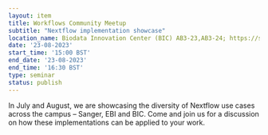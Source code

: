 ```yaml
---
layout: item
title: Workflows Community Meetup
subtitle: "Nextflow implementation showcase"
location_name: Biodata Innovation Center (BIC) AB3-23,AB3-24; https://sanger.zoom.us/j/98816905092?pwd=MmFoR0JaaXZiZnJJQTV0d0lmSFdFZz09
date: '23-08-2023'
start_time: '15:00 BST'
end_date: '23-08-2023'
end_time: '16:30 BST'
type: seminar
status: publish
---
```


In July and August, we are showcasing the diversity of Nextflow use cases across the campus – Sanger, EBI and BIC. Come and join us for a discussion on how these implementations can be applied to your work.

